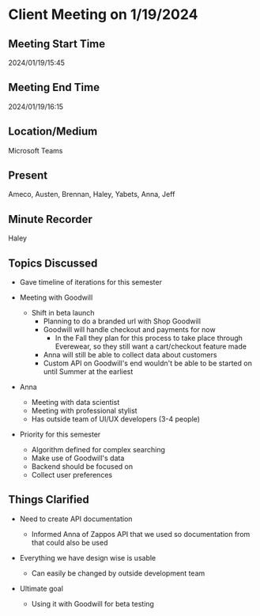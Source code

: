 # Client Meeting on 1/19/2024

## Meeting Start Time
2024/01/19/15:45

## Meeting End Time
2024/01/19/16:15

## Location/Medium
Microsoft Teams

## Present
Ameco, Austen, Brennan, Haley, Yabets, Anna, Jeff

## Minute Recorder
Haley

## Topics Discussed
* Gave timeline of iterations for this semester

* Meeting with Goodwill
  * Shift in beta launch
    * Planning to do a branded url with Shop Goodwill
    * Goodwill will handle checkout and payments for now
      * In the Fall they plan for this process to take place through Everewear, so they still want a cart/checkout feature made
    * Anna will still be able to collect data about customers
    * Custom API on Goodwill's end wouldn't be able to be started on until Summer at the earliest
    
* Anna
  * Meeting with data scientist
  * Meeting with professional stylist
  * Has outside team of UI/UX developers (3-4 people)
  
* Priority for this semester
  * Algorithm defined for complex searching
  * Make use of Goodwill's data
  * Backend should be focused on
  * Collect user preferences

## Things Clarified
* Need to create API documentation
  * Informed Anna of Zappos API that we used so documentation from that could also be used

* Everything we have design wise is usable
  * Can easily be changed by outside development team

* Ultimate goal
  * Using it with Goodwill for beta testing